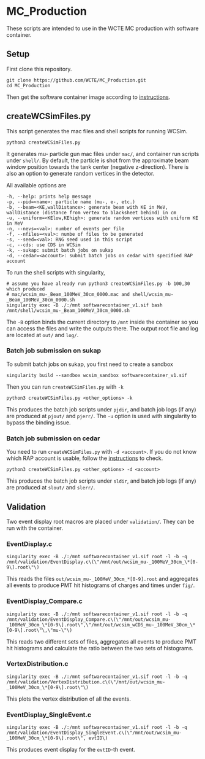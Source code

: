 # MC_Production
These scripts are intended to use in the WCTE MC production with software container.

## Setup
First clone this repository.
```
git clone https://github.com/WCTE/MC_Production.git
cd MC_Production
```
Then get the software container image according to [instructions](https://github.com/WCTE/SoftwareContainer).

## createWCSimFiles.py
This script generates the mac files and shell scripts for running WCSim.
```
python3 createWCSimFiles.py
```
It generates mu- particle gun mac files under `mac/`, and container run scripts under `shell/`. By default, the particle is shot from the approximate beam window position towards the tank center (negative z-direction). There is also an option to generate random vertices in the detector.

All available options are
```
-h, --help: prints help message
-p, --pid=<name>: particle name (mu-, e-, etc.)
-b, --beam=<KE,wallDistance>: generate beam with KE in MeV, wallDistance (distance from vertex to blacksheet behind) in cm
-u, --uniform=<KElow,KEhigh>: generate random vertices with uniform KE in MeV
-n, --nevs=<val>: number of events per file
-f, --nfiles=<val>: numbe of files to be generated
-s, --seed=<val>: RNG seed used in this script
-c, --cds: use CDS in WCSim
-k, --sukap: submit batch jobs on sukap
-d, --cedar=<account>: submit batch jobs on cedar with specified RAP account
```

To run the shell scripts with singularity,
```
# assume you have already run python3 createWCSimFiles.py -b 100,30 which produced 
# mac/wcsim_mu-_Beam_100MeV_30cm_0000.mac and shell/wcsim_mu-_Beam_100MeV_30cm_0000.sh
singularity exec -B ./:/mnt softwarecontainer_v1.sif bash /mnt/shell/wcsim_mu-_Beam_100MeV_30cm_0000.sh
```
The `-B` option binds the current directory to `/mnt` inside the container so you can access the files and write the outputs there. The output root file and log are located at `out/` and `log/`.

### Batch job submission on sukap
To submit batch jobs on sukap, you first need to create a sandbox
```
singularity build --sandbox wcsim_sandbox softwarecontainer_v1.sif
```
Then you can run `createWCSimFiles.py` with `-k`
```
python3 createWCSimFiles.py <other_options> -k
```
This produces the batch job scripts under `pjdir`, and batch job logs (if any) are produced at `pjout/` and `pjerr/`. The `-u` option is used with singularity to bypass the binding issue.

### Batch job submission on cedar
You need to run `createWCSimFiles.py` with `-d <account>`. If you do not know which RAP account is usable, follow the [instructions](https://docs.alliancecan.ca/wiki/Running_jobs#Accounts_and_projects) to check.
```
python3 createWCSimFiles.py <other_options> -d <account>
```
This produces the batch job scripts under `sldir`, and batch job logs (if any) are produced at `slout/` and `slerr/`. 

## Validation
Two event display root macros are placed under `validation/`. They can be run with the container.

### EventDisplay.c
```
singularity exec -B ./:/mnt softwarecontainer_v1.sif root -l -b -q /mnt/validation/EventDisplay.c\(\"/mnt/out/wcsim_mu-_100MeV_30cm_\*[0-9\].root\"\)
```
This reads the files `out/wcsim_mu-_100MeV_30cm_*[0-9].root` and aggregates all events to produce PMT hit histograms of charges and times under `fig/`.

### EventDisplay_Compare.c
```
singularity exec -B ./:/mnt softwarecontainer_v1.sif root -l -b -q /mnt/validation/EventDisplay_Compare.c\(\"/mnt/out/wcsim_mu-_100MeV_30cm_\*[0-9\].root\",\"/mnt/out/wcsim_wCDS_mu-_100MeV_30cm_\*[0-9\].root\"\,\"mu-\"\)
```
This reads two different sets of files, aggregates all events to produce PMT hit histograms and calculate the ratio between the two sets of histograms.

### VertexDistribution.c
```
singularity exec -B ./:/mnt softwarecontainer_v1.sif root -l -b -q /mnt/validation/VertexDistribution.c\(\"/mnt/out/wcsim_mu-_100MeV_30cm_\*[0-9\].root\"\)
```
This plots the vertex distribution of all the events.

### EventDisplay_SingleEvent.c
```
singularity exec -B ./:/mnt softwarecontainer_v1.sif root -l -b -q /mnt/validation/EventDisplay_SingleEvent.c\(\"/mnt/out/wcsim_mu-_100MeV_30cm_\*[0-9\].root\", evtID\)
```
This produces event display for the `evtID`-th event.
